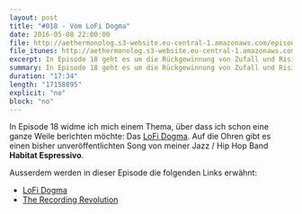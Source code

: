 ```yaml
---
layout: post
title: "#018 - Vom LoFi Dogma"
date: 2016-05-08 22:00:00
file: http://aethermonolog.s3-website.eu-central-1.amazonaws.com/episodes/aethermonolog-018.mp3
file_itunes: http://aethermonolog.s3-website.eu-central-1.amazonaws.com/episserodes/aethermonolog-018.m4a
excerpt: In Episode 18 geht es um die Rückgewinnung von Zufall und Risiko in der Musik Produktion mit dem LoFi Dogma.
summary: In Episode 18 geht es um die Rückgewinnung von Zufall und Risiko in der Musik Produktion. Kurz, dem <a href="https://lofidogma.com/app/home#/dogma">LoFi Dogma</a>. Außerdem geht es um meine neue <a href="https://www.facebook.com/aethermonolog/">Facebook Seite</a>. Es gibt einen bisher unveröffentlichten Song von Habitat Espressivo zu hören und nebenbei findet <a href="http://therecordingrevolution.com/">The Recording Revolution</a> Erwähnung. Mehr Infos und verschiedene Dinge findest du auf <a href="http://aethermonolog.de">aethermonolog.de</a>
duration: "17:34"
length: "17158895"
explicit: "no"
block: "no"
---
```


In Episode 18 widme ich mich einem Thema, über dass ich schon eine ganze Weile berichten möchte: Das [LoFi Dogma](https://lofidogma.com/app/home#/dogma). Auf die Ohren gibt es einen bisher unveröffentlichten Song von meiner Jazz / Hip Hop Band **Habitat Espressivo**.

Ausserdem werden in  dieser Episode die folgenden Links erwähnt:

* [LoFi Dogma](https://lofidogma.com/app/home#/dogma)
* [The Recording Revolution](http://therecordingrevolution.com/)
